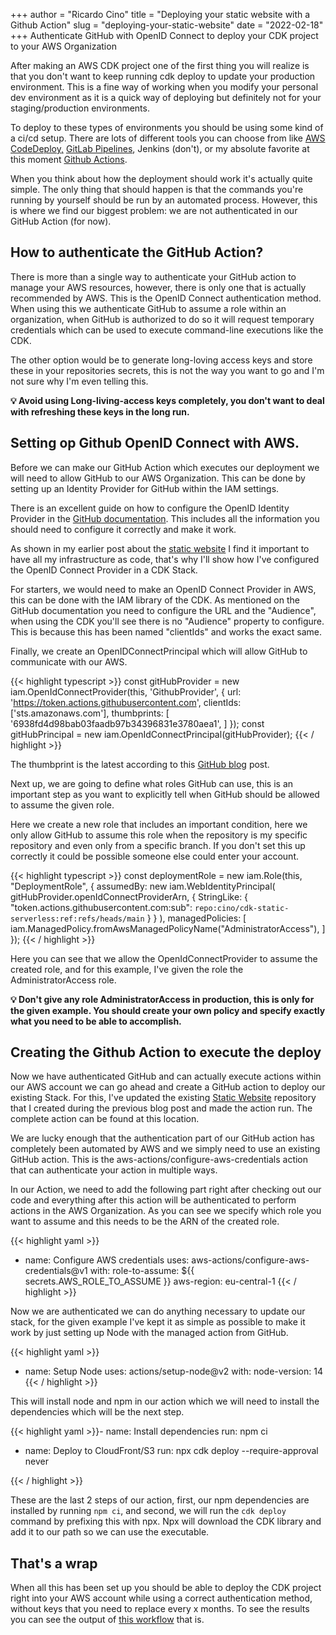 +++
author = "Ricardo Cino"
title = "Deploying your static website with a Github Action"
slug = "deploying-your-static-website"
date = "2022-02-18"
+++
Authenticate GitHub with OpenID Connect to deploy your CDK project to your AWS Organization

After making an AWS CDK project one of the first thing you will realize is that you don't want to keep running cdk deploy to update your production environment. This is a fine way of working when you modify your personal dev environment as it is a quick way of deploying but definitely not for your staging/production environments.

<!--more-->

To deploy to these types of environments you should be using some kind of a ci/cd setup. There are lots of different tools you can choose from like <a href="https://aws.amazon.com/codedeploy/" target="_blank">AWS CodeDeploy,</a> <a href="https://docs.gitlab.com/ee/ci/pipelines/" target="_blank">GitLab Pipelines</a>, Jenkins (don't), or my absolute favorite at this moment <a href="https://github.com/features/actions" target="_blank">Github Actions</a>.

When you think about how the deployment should work it's actually quite simple. The only thing that should happen is that the commands you're running by yourself should be run by an automated process. However, this is where we find our biggest problem: we are not authenticated in our GitHub Action (for now).

## How to authenticate the GitHub Action?

There is more than a single way to authenticate your GitHub action to manage your AWS resources, however, there is only one that is actually recommended by AWS. This is the OpenID Connect authentication method. When using this we authenticate GitHub to assume a role within an organization, when GitHub is authorized to do so it will request temporary credentials which can be used to execute command-line executions like the CDK.

The other option would be to generate long-loving access keys and store these in your repositories secrets, this is not the way you want to go and I'm not sure why I'm even telling this.

**💡 Avoid using Long-living-access keys completely, you don't want to deal with refreshing these keys in the long run.**

## Setting op Github OpenID Connect with AWS.

Before we can make our GitHub Action which executes our deployment we will need to allow GitHub to our AWS Organization. This can be done by setting up an Identity Provider for GitHub within the IAM settings.

There is an excellent guide on how to configure the OpenID Identity Provider in the <a href="https://docs.github.com/en/actions/deployment/security-hardening-your-deployments/configuring-openid-connect-in-amazon-web-services" target="_blank">GitHub documentation</a>. This includes all the information you should need to configure it correctly and make it work.

As shown in my earlier post about the <a href="/posts/static-website-distribution-with-aws-cloudfront/">static website</a> I find it important to have all my infrastructure as code, that's why I'll show how I've configured the OpenID Connect Provider in a CDK Stack.

For starters, we would need to make an OpenID Connect Provider in AWS, this can be done with the IAM library of the CDK. As mentioned on the GitHub documentation you need to configure the URL and the "Audience", when using the CDK you'll see there is no "Audience" property to configure. This is because this has been named "clientIds" and works the exact same.

Finally, we create an OpenIDConnectPrincipal which will allow GitHub to communicate with our AWS.

{{< highlight typescript >}}
const gitHubProvider = new iam.OpenIdConnectProvider(this, 'GithubProvider', {
  url: 'https://token.actions.githubusercontent.com',
  clientIds: ['sts.amazonaws.com'],
  thumbprints: [
    '6938fd4d98bab03faadb97b34396831e3780aea1',
  ]
});
const gitHubPrincipal = new iam.OpenIdConnectPrincipal(gitHubProvider);
{{< / highlight >}}

The thumbprint is the latest according to this <a href="https://github.blog/changelog/2022-01-13-github-actions-update-on-oidc-based-deployments-to-aws/">GitHub blog</a> post.

Next up, we are going to define what roles GitHub can use, this is an important step as you want to explicitly tell when GitHub should be allowed to assume the given role.

Here we create a new role that includes an important condition, here we only allow GitHub to assume this role when the repository is my specific repository and even only from a specific branch. If you don't set this up correctly it could be possible someone else could enter your account.

{{< highlight typescript >}}
const deploymentRole = new iam.Role(this, "DeploymentRole", {
  assumedBy: new iam.WebIdentityPrincipal(
    gitHubProvider.openIdConnectProviderArn,
    {
      StringLike: {
        "token.actions.githubusercontent.com:sub":
          `repo:cino/cdk-static-serverless:ref:refs/heads/main`
      }
    }
  ),
  managedPolicies: [
    iam.ManagedPolicy.fromAwsManagedPolicyName("AdministratorAccess"),
  ]
});
{{< / highlight >}}

Here you can see that we allow the OpenIdConnectProvider to assume the created role, and for this example, I've given the role the AdministratorAccess role.

**💡 Don't give any role AdministratorAccess in production, this is only for the given example. You should create your own policy and specify exactly what you need to be able to accomplish.**

## Creating the Github Action to execute the deploy

Now we have authenticated GitHub and can actually execute actions within our AWS account we can go ahead and create a GitHub action to deploy our existing Stack. For this, I've updated the existing <a href="https://github.com/cino/cdk-static-serverless">Static Website</a> repository that I created during the previous blog post and made the action run. The complete action can be found at <a hreef="https://github.com/cino/cdk-static-serverless/blob/main/.github/workflows/deploy.yml">this location</a>.

We are lucky enough that the authentication part of our GitHub action has completely been automated by AWS and we simply need to use an existing GitHub action. This is the <a herf="https://github.com/aws-actions/configure-aws-credentials">aws-actions/configure-aws-credentials</a> action that can authenticate your action in multiple ways.

In our Action, we need to add the following part right after checking out our code and everything after this action will be authenticated to perform actions in the AWS Organization. As you can see we specify which role you want to assume and this needs to be the ARN of the created role.

{{< highlight yaml >}}

- name: Configure AWS credentials
  uses: aws-actions/configure-aws-credentials@v1
  with:
    role-to-assume: ${{ secrets.AWS_ROLE_TO_ASSUME }}
    aws-region: eu-central-1
{{< / highlight >}}

Now we are authenticated we can do anything necessary to update our stack, for the given example I've kept it as simple as possible to make it work by just setting up Node with the managed action from GitHub.

{{< highlight yaml >}}

- name: Setup Node
  uses: actions/setup-node@v2
  with:
    node-version: 14
{{< / highlight >}}

This will install node and npm in our action which we will need to install the dependencies which will be the next step.

{{< highlight yaml >}}- name: Install dependencies
  run: npm ci

- name: Deploy to CloudFront/S3
  run: npx cdk deploy --require-approval never

{{< / highlight >}}

These are the last 2 steps of our action, first, our npm dependencies are installed by running `npm ci`, and second, we will run the `cdk deploy` command by prefixing this with npx. Npx will download the CDK library and add it to our path so we can use the executable.

## That's a wrap

When all this has been set up you should be able to deploy the CDK project right into your AWS account while using a correct authentication method, without keys that you need to replace every x months. To see the results you can see the output of <a href="https://github.com/cino/cdk-static-serverless/runs/5272810000?check_suite_focus=true">this workflow</a> that is.
